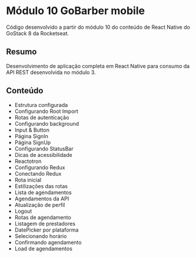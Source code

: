 # Módulo 10 GoBarber mobile

Código desenvolvido a partir do módulo 10 do conteúdo de React Native do GoStack 8 da Rocketseat.

## Resumo

Desenvolvimento de aplicação completa em React Native para consumo da API REST desenvolvida no módulo 3.

## Conteúdo

- Estrutura configurada
- Configurando Root Import
- Rotas de autenticação
- Configurando background
- Input & Button
- Página SignIn
- Página SignUp
- Configurando StatusBar
- Dicas de acessibilidade
- Reactotron
- Configurando Redux
- Conectando Redux
- Rota inicial
- Estilizações das rotas
- Lista de agendamentos
- Agendamentos da API
- Atualização de perfil
- Logout
- Rotas de agendamento
- Listagem de prestadores
- DatePicker por plataforma
- Selecionando horário
- Confirmando agendamento
- Load de agendamentos
